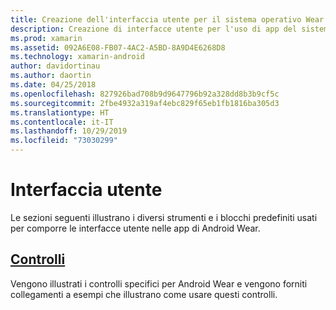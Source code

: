 ```yaml
---
title: Creazione dell'interfaccia utente per il sistema operativo Wear con Xamarin.Androi
description: Creazione di interfacce utente per l'uso di app del sistema operativo
ms.prod: xamarin
ms.assetid: 092A6E08-FB07-4AC2-A5BD-8A9D4E6268D8
ms.technology: xamarin-android
author: davidortinau
ms.author: daortin
ms.date: 04/25/2018
ms.openlocfilehash: 827926bad708b9d9647796b92a328dd8b3b9cf5c
ms.sourcegitcommit: 2fbe4932a319af4ebc829f65eb1fb1816ba305d3
ms.translationtype: HT
ms.contentlocale: it-IT
ms.lasthandoff: 10/29/2019
ms.locfileid: "73030299"
---
```

# <a name="user-interface"></a>Interfaccia utente

Le sezioni seguenti illustrano i diversi strumenti e i blocchi predefiniti usati per comporre le interfacce utente nelle app di Android Wear.

## <a name="controlsandroidwearuser-interfacecontrolsindexmd"></a>[Controlli](~/android/wear/user-interface/controls/index.md)

Vengono illustrati i controlli specifici per Android Wear e vengono forniti collegamenti a esempi che illustrano come usare questi controlli.
